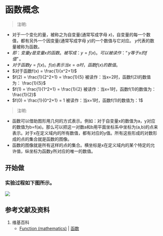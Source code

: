 # 函数概念

> 注明:
>  
- 对于一个变化的量，被称之为自变量(通常写成字母 $x$)，自变量的每一个数值，都有另外一个因变量(通常写成字母 $y$)的一个数值与它对应。 $y$代表的数量被称为函数。
- $即：变量y是变量x的函数。被写成：y=f(x)。可以被读作：“y等于x的f值”。$
- $对于函数y=f(x)。f(a)表示当x=a时，函数f(x)的数值。$ 
- $对于函数f(x) =  \frac{1}{x^2+1}$
- $f(2) =  \frac{1}{2^2+1} = \frac{1}{5} 被读作：当x=2时，函数f(2)的数值为： \frac{1}{5}$
- $f(1) =  \frac{1}{1^2+1} = \frac{1}{2} 被读作：当x=1时，函数f(1)的数值为： \frac{1}{2}$
- $f(0) =  \frac{1}{0^2+1} = 1 被读作：当x=1时，函数f(1)的数值为：1$

> 注明:
>  
- 函数可以借助图形用几何的方式表示。例如：对于自变量x的数值为a，y对应的数值为b=f(a)。那么可以把这一对数a和b用平面坐标系中坐标为(a,b)的点来表示。对于x在定义域内的所有数值，都有对应的y值。所有这些形成的对数形成的点的集合就是函数的图像。
- 函数的图像就是所有这样的点的集合。横坐标是x在定义域内的某个特定的允许值，纵坐标为函数y所对应的唯一的数值。

## 开始做

### 实验过程如下图所示。
![](/images/函数和极限/初等函数/变量和函数/函数概念/1a1.jpg)

## 参考文献及资料

1. 维基百科
	- [Function (mathematics)](https://en.wikipedia.org/wiki/Function_(mathematics)) | [函数](https://zh.wikipedia.org/wiki/函数) 
